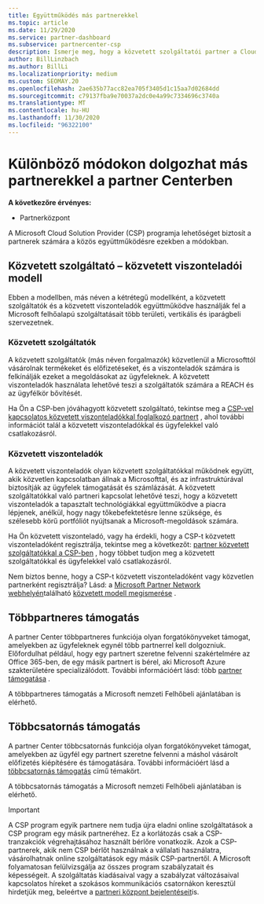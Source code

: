 ```yaml
---
title: Együttműködés más partnerekkel
ms.topic: article
ms.date: 11/29/2020
ms.service: partner-dashboard
ms.subservice: partnercenter-csp
description: Ismerje meg, hogy a közvetett szolgáltatói partner a Cloud Solution Provider (CSP) programban milyen közvetett viszonteladókkal rendelkezik, és határozza meg, melyik szerepkörrel rendelkezik.
author: BillLinzbach
ms.author: BillLi
ms.localizationpriority: medium
ms.custom: SEOMAY.20
ms.openlocfilehash: 2ae635b77acc82ea705f3405d1c15aa7d02684dd
ms.sourcegitcommit: c79137fba9e70037a2dc0e4a99c7334696c3740a
ms.translationtype: MT
ms.contentlocale: hu-HU
ms.lasthandoff: 11/30/2020
ms.locfileid: "96322100"
---
```

# <a name="different-ways-you-can-work-with-other-partners-in-partner-center"></a>Különböző módokon dolgozhat más partnerekkel a partner Centerben

**A következőre érvényes:**

- Partnerközpont

A Microsoft Cloud Solution Provider (CSP) programja lehetőséget biztosít a partnerek számára a közös együttműködésre ezekben a módokban.

## <a name="indirect-provider-indirect-reseller-model"></a>Közvetett szolgáltató – közvetett viszonteladói modell

Ebben a modellben, más néven a kétrétegű modellként, a közvetett szolgáltatók és a közvetett viszonteladók együttműködve használják fel a Microsoft felhőalapú szolgáltatásait több területi, vertikális és iparágbeli szervezetnek.

### <a name="indirect-providers"></a>Közvetett szolgáltatók

A közvetett szolgáltatók (más néven forgalmazók) közvetlenül a Microsofttól vásárolnak termékeket és előfizetéseket, és a viszonteladók számára is felkínálják ezeket a megoldásokat az ügyfeleknek. A közvetett viszonteladók használata lehetővé teszi a szolgáltatók számára a REACH és az ügyfélkör bővítését.

Ha Ön a CSP-ben jóváhagyott közvetett szolgáltató, tekintse meg a [CSP-vel kapcsolatos közvetett viszonteladókkal foglalkozó partnert](indirect-provider-tasks-in-partner-center.md) , ahol további információt talál a közvetett viszonteladókkal és ügyfelekkel való csatlakozásról.

### <a name="indirect-resellers"></a>Közvetett viszonteladók

A közvetett viszonteladók olyan közvetett szolgáltatókkal működnek együtt, akik közvetlen kapcsolatban állnak a Microsofttal, és az infrastruktúrával biztosítják az ügyfelek támogatását és számlázását. A közvetett szolgáltatókkal való partneri kapcsolat lehetővé teszi, hogy a közvetett viszonteladók a tapasztalt technológiákkal együttműködve a piacra lépjenek, anélkül, hogy nagy tőkebefektetésre lenne szüksége, és szélesebb körű portfóliót nyújtsanak a Microsoft-megoldások számára.

Ha Ön közvetett viszonteladó, vagy ha érdekli, hogy a CSP-t közvetett viszonteladóként regisztrálja, tekintse meg a következőt: [partner közvetett szolgáltatókkal a CSP-ben](indirect-reseller-tasks-in-partner-center.md) , hogy többet tudjon meg a közvetett szolgáltatókkal és ügyfelekkel való csatlakozásról.

Nem biztos benne, hogy a CSP-t közvetett viszonteladóként vagy közvetlen partnerként regisztrálja? Lásd: a [Microsoft Partner Network webhelyén](https://partner.microsoft.com)található [közvetett modell megismerése](https://partner.microsoft.com/cloud-solution-provider/indirect) .

## <a name="multi-partner-support"></a>Többpartneres támogatás

A partner Center többpartneres funkciója olyan forgatókönyveket támogat, amelyekben az ügyfeleknek egynél több partnerrel kell dolgozniuk. Előfordulhat például, hogy egy partnert szeretne felvenni szakértelmére az Office 365-ben, de egy másik partnert is bérel, aki Microsoft Azure szakterületére specializálódott. További információért lásd: több [partner támogatása](multipartner.md) .

A többpartneres támogatás a Microsoft nemzeti Felhőbeli ajánlatában is elérhető.

## <a name="multi-channel-support"></a>Többcsatornás támogatás

A partner Center többcsatornás funkciója olyan forgatókönyveket támogat, amelyekben az ügyfél egy partnert szeretne felvenni a máshol vásárolt előfizetés kiépítésére és támogatására. További információért lásd a [többcsatornás támogatás](multichannel.md) című témakört.

A többcsatornás támogatás a Microsoft nemzeti Felhőbeli ajánlatában is elérhető.

> [!IMPORTANT]  
> A CSP program egyik partnere nem tudja újra eladni online szolgáltatások a CSP program egy másik partneréhez. Ez a korlátozás csak a CSP-tranzakciók végrehajtásához használt bérlőre vonatkozik. Azok a CSP-partnerek, akik nem CSP bérlőt használnak a vállalati használatra, vásárolhatnak online szolgáltatások egy másik CSP-partnertől. A Microsoft folyamatosan felülvizsgálja az összes program szabályzatait és képességeit. A szolgáltatás kiadásaival vagy a szabályzat változásaival kapcsolatos híreket a szokásos kommunikációs csatornákon keresztül hirdetjük meg, beleértve a [partneri központ bejelentéseit](announcements/index.md)is.
